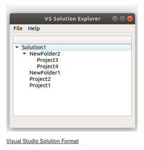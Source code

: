 ![MainWindow](doc/MainWindow.png)

[Visual Studio Solution Format](https://github.com/bravikov/vs-solution-explorer/blob/master/vs-solution-explorer/SolutionParser/SLN-format.md)

